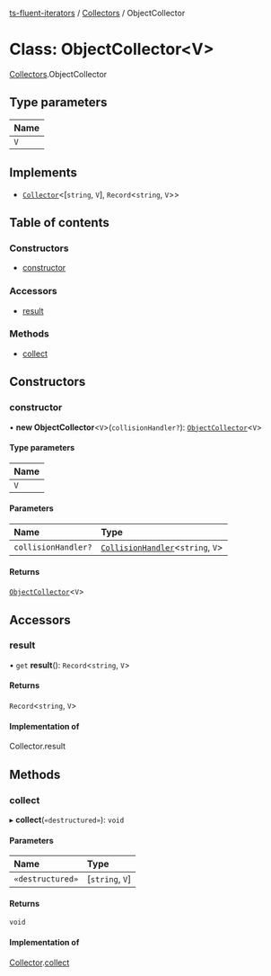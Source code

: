 [ts-fluent-iterators](../README.md) / [Collectors](../modules/Collectors.md) / ObjectCollector

# Class: ObjectCollector\<V\>

[Collectors](../modules/Collectors.md).ObjectCollector

## Type parameters

| Name |
| :------ |
| `V` |

## Implements

- [`Collector`](../interfaces/Collectors.Collector.md)\<[`string`, `V`], `Record`\<`string`, `V`\>\>

## Table of contents

### Constructors

- [constructor](Collectors.ObjectCollector.md#constructor)

### Accessors

- [result](Collectors.ObjectCollector.md#result)

### Methods

- [collect](Collectors.ObjectCollector.md#collect)

## Constructors

### constructor

• **new ObjectCollector**\<`V`\>(`collisionHandler?`): [`ObjectCollector`](Collectors.ObjectCollector.md)\<`V`\>

#### Type parameters

| Name |
| :------ |
| `V` |

#### Parameters

| Name | Type |
| :------ | :------ |
| `collisionHandler?` | [`CollisionHandler`](../README.md#collisionhandler)\<`string`, `V`\> |

#### Returns

[`ObjectCollector`](Collectors.ObjectCollector.md)\<`V`\>

## Accessors

### result

• `get` **result**(): `Record`\<`string`, `V`\>

#### Returns

`Record`\<`string`, `V`\>

#### Implementation of

Collector.result

## Methods

### collect

▸ **collect**(`«destructured»`): `void`

#### Parameters

| Name | Type |
| :------ | :------ |
| `«destructured»` | [`string`, `V`] |

#### Returns

`void`

#### Implementation of

[Collector](../interfaces/Collectors.Collector.md).[collect](../interfaces/Collectors.Collector.md#collect)
